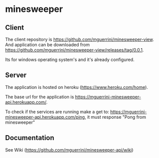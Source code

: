 # minesweeper


## Client
The client repository is https://github.com/mguerrini/minesweeper-view. And application can be downloaded from https://github.com/mguerrini/minesweeper-view/releases/tag/0.0.1.

Its for windows operating system's and it's already configured.

## Server
The application is hosted on heroku (https://www.heroku.com/home).

The base url for the application is https://mguerrini-minesweeper-api.herokuapp.com/.

To check if the services are running make a get to: https://mguerrini-minesweeper-api.herokuapp.com/ping, it must response "Pong from minesweeper"

## Documentation
See Wiki (https://github.com/mguerrini/minesweeper-api/wiki)
